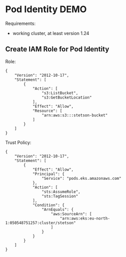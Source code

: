 # Pod Identity DEMO

Requirements:  
- working cluster, at least version 1.24

## Create IAM Role for Pod Identity

Role:  
```
{
	"Version": "2012-10-17",
	"Statement": [
		{
			"Action": [
				"s3:ListBucket",
				"s3:GetBucketLocation"
			],
			"Effect": "Allow",
			"Resource": [
				"arn:aws:s3:::stetson-bucket"
			]
		}
	]
}
```

Trust Policy:
```
{
    "Version": "2012-10-17",
    "Statement": [
        {
            "Effect": "Allow",
            "Principal": {
                "Service": "pods.eks.amazonaws.com"
            },
            "Action": [
                "sts:AssumeRole",
                "sts:TagSession"
            ],
            "Condition": {
                "ArnEquals": {
                    "aws:SourceArn": [
                        "arn:aws:eks:eu-north-1:050548751257:cluster/stetson"
                    ]
                }
            }
        }
    ]
}
```

